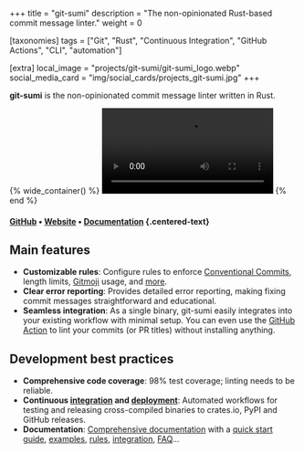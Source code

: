 +++
title = "git-sumi"
description = "The non-opinionated Rust-based commit message linter."
weight = 0

[taxonomies]
tags = ["Git", "Rust", "Continuous Integration", "GitHub Actions", "CLI", "automation"]

[extra]
local_image = "projects/git-sumi/git-sumi_logo.webp"
social_media_card = "img/social_cards/projects_git-sumi.jpg"
+++

**git-sumi** is the non-opinionated commit message linter written in Rust.

{% wide_container() %}
<video controls src="https://cdn.jsdelivr.net/gh/welpo/git-sumi@main/assets/git-sumi_demo.mp4" title="git-sumi demo"></video>
{% end %}

#### [GitHub](https://github.com/welpo/git-sumi) • [Website](https://sumi.rs/) • [Documentation](https://sumi.rs/docs/) {.centered-text}

## Main features

- **Customizable rules**: Configure rules to enforce [Conventional Commits](https://www.conventionalcommits.org/), length limits, [Gitmoji](https://gitmoji.dev/) usage, and [more](https://sumi.rs/docs/rules).
- **Clear error reporting**: Provides detailed error reporting, making fixing commit messages straightforward and educational.
- **Seamless integration**: As a single binary, git-sumi easily integrates into your existing workflow with minimal setup. You can even use the [GitHub Action](https://github.com/welpo/git-sumi-action) to lint your commits (or PR titles) without installing anything.

## Development best practices

- **Comprehensive code coverage**: 98% test coverage; linting needs to be reliable.
- **Continuous [integration](https://github.com/welpo/git-sumi/blob/main/.github/workflows/ci.yml) and [deployment](https://github.com/welpo/git-sumi/blob/main/.github/workflows/release.yml)**: Automated workflows for testing and releasing cross-compiled binaries to crates.io, PyPI and GitHub releases.
- **Documentation**: [Comprehensive documentation](https://sumi.rs/docs/) with a [quick start guide](https://sumi.rs/docs/), [examples](https://sumi.rs/docs/examples), [rules](https://sumi.rs/docs/rules), [integration](https://sumi.rs/docs/integration), [FAQ](https://sumi.rs/docs/faq)…
